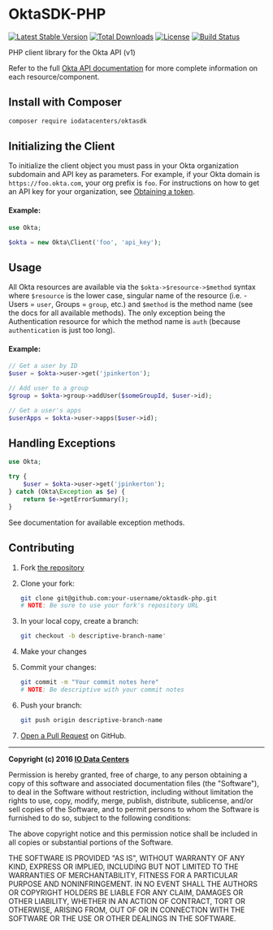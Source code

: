 OktaSDK-PHP
===========

[![Latest Stable Version](https://img.shields.io/packagist/v/iodatacenters/oktasdk-php.svg)](https://packagist.org/packages/iodatacenters/oktasdk-php)
[![Total Downloads](https://img.shields.io/packagist/dt/iodatacenters/oktasdk-php.svg)](https://packagist.org/packages/iodatacenters/oktasdk-php)
[![License](https://img.shields.io/packagist/l/iodatacenters/oktasdk-php.svg)](https://packagist.org/packages/iodatacenters/oktasdk-php)
[![Build Status](https://img.shields.io/travis/iodatacenters/oktasdk-php.svg)](https://travis-ci.org/iodatacenters/oktasdk-php)

PHP client library for the Okta API (v1)

Refer to the full [Okta API documentation](http://developer.okta.com/docs/api)
for more complete information on each resource/component.

Install with Composer
---------------------

```bash
composer require iodatacenters/oktasdk
```

Initializing the Client
-----------------------

To initialize the client object you must pass in your Okta organization
subdomain and API key as parameters. For example, if your Okta domain is
`https://foo.okta.com`, your org prefix is `foo`. For instructions on how to get
an API key for your organization, see
[Obtaining a token](http://developer.okta.com/docs/api/getting_started/getting_a_token.html).

#### Example:

```php
use Okta;

$okta = new Okta\Client('foo', 'api_key');
```

Usage
-----

All Okta resources are available via the `$okta->$resource->$method` syntax
where `$resource` is the lower case, singular name of the resource (i.e. -
Users = `user`, Groups = `group`, etc.) and `$method` is the method name (see
the docs for all available methods). The only exception being the Authentication
resource for which the method name is `auth` (because `authentication` is just
too long).

#### Example:

```php
// Get a user by ID
$user = $okta->user->get('jpinkerton');

// Add user to a group
$group = $okta->group->addUser($someGroupId, $user->id);

// Get a user's apps
$userApps = $okta->user->apps($user->id);
```

Handling Exceptions
-------------------

```php
use Okta;

try {
    $user = $okta->user->get('jpinkerton');
} catch (Okta\Exception as $e) {
    return $e->getErrorSummary();
}
```

See documentation for available exception methods.

Contributing
------------

  1. Fork [the repository](https://github.com/iodatacenters/oktasdk-php)

  2. Clone your fork:

     ```bash
     git clone git@github.com:your-username/oktasdk-php.git
     # NOTE: Be sure to use your fork's repository URL
     ```

  3. In your local copy, create a branch:

     ```bash
     git checkout -b descriptive-branch-name'
     ```

  4. Make your changes

  5. Commit your changes:

     ```bash
     git commit -m "Your commit notes here"
     # NOTE: Be descriptive with your commit notes
     ```

  6. Push your branch:

     ```bash
     git push origin descriptive-branch-name
     ```

  7. [Open a Pull Request](https://github.com/iodatacenters/oktasdk-php/pull/new)
     on GitHub.

-----

**Copyright (c) 2016 [IO Data Centers](https://www.io.com)**

Permission is hereby granted, free of charge, to any person obtaining a copy
of this software and associated documentation files (the "Software"), to deal
in the Software without restriction, including without limitation the rights
to use, copy, modify, merge, publish, distribute, sublicense, and/or sell
copies of the Software, and to permit persons to whom the Software is
furnished to do so, subject to the following conditions:

The above copyright notice and this permission notice shall be included in all
copies or substantial portions of the Software.

THE SOFTWARE IS PROVIDED "AS IS", WITHOUT WARRANTY OF ANY KIND, EXPRESS OR
IMPLIED, INCLUDING BUT NOT LIMITED TO THE WARRANTIES OF MERCHANTABILITY,
FITNESS FOR A PARTICULAR PURPOSE AND NONINFRINGEMENT. IN NO EVENT SHALL THE
AUTHORS OR COPYRIGHT HOLDERS BE LIABLE FOR ANY CLAIM, DAMAGES OR OTHER
LIABILITY, WHETHER IN AN ACTION OF CONTRACT, TORT OR OTHERWISE, ARISING FROM,
OUT OF OR IN CONNECTION WITH THE SOFTWARE OR THE USE OR OTHER DEALINGS IN THE
SOFTWARE.
